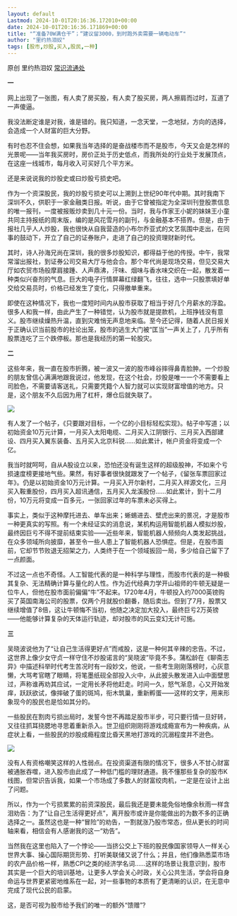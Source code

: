 ```yaml
---
layout: default
Lastmod: 2024-10-01T20:16:36.172010+00:00
date: 2024-10-01T20:16:36.171869+00:00
title: "“准备70W满仓干”；“建议留3000，到时跑外卖需要一辆电动车”"
author: "里约热泪奴"
tags: [股市,炒股,买入,股民,一种]
---
```


原创 里约热泪奴 [常识流通处](javascript:void(0);)

**一**

网上出现了一张图，有人卖了房买股，有人卖了股买房，两人擦肩而过时，互道了一声傻逼。

我没法断定谁是对我，谁是错的。我只知道，一念天堂，一念地狱，方向的选择，会造成一个人财富的巨大分野。

有时也忍不住会想，如果我当年选择的是奋战楼市而不是股市，今天又会是怎样的光景呢——当年我买房时，房价正处于历史低点，而我所处的行业处于发展顶点，在这座一线城市，每月收入可买好几个平方米。

还是来说说我的炒股史或曰炒股亏损史吧。

作为一个资深股民，我的炒股亏损史可以上溯到上世纪90年代中期。其时我南下深圳不久，供职于一家金融类日报。听说，由于它曾被指定为全深圳刊登股票信息的唯一报刊，一度被报贩炒卖到几十元一份。当时，我与作家王小妮的妹妹王小童共同主持报纸的周末版，编的是风花雪月的副刊，与金融基本不搭界。但是，由于报社几乎人人炒股，我也很快从自我营造的小布尔乔亚式的文艺氛围中走出，在同事的鼓动下，开立了自己的证券账户，走进了自己的投资理财新时代。

其时，诗人孙海兄尚在深圳，我的很多炒股知识，都得益于他的传授。中午，我常常溜出报社，到证券公司交易大厅与他会合。那个年代尚是现场交易，但见交易大厅如农贸市场般摩肩接踵、人声鼎沸，汗味、烟味与香水味交织在一起，散发着一种类似兴奋剂的气息。巨大的电子行情屏幕红绿翻飞，往往，选中一只股票填好单交给交易员时，价格已经发生了变化，只得撤单重来。

即使在这种情况下，我也一度短时间内从股市获取了相当于好几个月薪水的浮盈。很多人和我一样，由此产生了一种错觉，认为股市就是提款机，上班挣钱没有意义。股市继续燥热升温，直到灾难悄无声息地来临。至今还记得，随着人民日报关于正确认识当前股市的社论出笼，股市的逃生大门被“匡当”一声关上了，几乎所有股票连吃了三个跌停板。那也是我经历的第一轮股灾。

**二**

这些年来，我一直在股市折腾，被一波又一波的股市峰谷摔得鼻青脸肿。一个炒股的朋友曾信心满满地跟我说过，他发现，在这个社会，炒股是唯一一个不需要看上司脸色，不需要请客送礼，只需要凭籍个人智力就可以实现财富增值的地方。只是，这个朋友不久后因为用了杠杆，爆仓后就失联了。

![](https://images.weserv.nl/?url=https%3A//mmbiz.qpic.cn/sz_mmbiz_jpg/TKrTTj6vglzvdsRp1PRLEpIbzOkWMR1tOMibX7pA7nWj2kMYaDogwuvhj6zJiaLDY2zcaibriciajpZp3dceMmqricyw/640%3Fwx_fmt%3Djpeg%26from%3Dappmsg)

有人发了一个帖子，《只要跟对目标，一个亿的小目标轻松实现》。帖子中写道；以初始资金10万元计算，一月买入太阳电缆、二月买入江阴银行、三月买入西部建设、四月买入翼东装备、五月买入北京科锐……如此累计，帐户资金将变成一个亿。

我当时就呵呵，自从A股设立以来，恐怕还没有诞生这样的超级股神，不如来个亏损速度榜更接地气些。果然，有好事者很快就跟发了一个帖子，《留张车票回家过年》。仍是以初始资金10万元计算。一月买入开尔新村，二月买入祥源文化，三月买入鞍重股份，四月买入超讯通信，五月买入龙溪股份……如此累计，到十二月份，10万元将变成一百多元，一张回家过年的车票未必买得上。

事实上，类似于这种摩托进去、单车出来；蜥蜴进去、壁虎出来的景况，才是股市一种更真实的写照。有一个未经证实的消息说，某机构运用智能机器人模拟炒股，最终因巨亏不得不提前结束实验——近些年来，智能机器人频频向人类发起挑战，在众多领域所向披靡，甚至令一些人患上了智能机器人恐惧症。但是，在股市面前，它却节节败退无招架之力，人类终于在一个领域扳回一局，多少给自己留下了一点颜面。

不过这一点也不奇怪。人工智能代表的是一种科学与理性，而股市代表的是一种极其复杂、无法精确计算与量化的人性。作为近代经典力学开山祖师的牛顿无疑是一位牛人，但他在股市面前偏偏“牛”不起来。1720年4月，牛顿投入约7000英镑购买了英国南海公司的股票，仅两个月就股价翻番，随后卖出。但到了7月，股票又继续增值了8倍，这让牛顿悔不当初，他随之决定加大投入，最终巨亏2万英镑——他能够计算复杂的天体运行轨迹，却对股市的风云变幻无计可施。

**三**

吴晓波说他为了“让自己生活得更好点”而戒股，这是一种何其辛辣的忠告。不过，这世界上像少女守贞一样守住不炒股诺言的“吴晓波”毕竟不多。蒲松龄在《聊斋志异》中描述科举时代考生苦况时有一段妙文，他说，一些考生刚刚落榜时，心灰意懒，大骂考官瞎了眼睛，将笔墨纸砚全部投入火中，从此披头散发进入山中面壁思过，声称谁再劝其应试，一定用长矛将他赶走。时间一久，怒气渐息，心又开始发痒，跃跃欲试，像摔破了蛋的斑鸠，衔木筑巢，重新孵蛋——这样的文字，用来形象现今的股民也是恰如其分的。

一些股民在割肉亏损出局时，发誓今世不再踏足股市半步，可只要行情一旦好转，又往往抓耳挠腮地寻思着重新杀入。世卫组织刚刚将游戏成瘾宣布为一种疾病，从症状上看，一些股民的炒股成瘾程度比昏天黑地打游戏的沉溺程度并不逊色。

![](https://images.weserv.nl/?url=https%3A//mmbiz.qpic.cn/sz_mmbiz_jpg/TKrTTj6vglzvdsRp1PRLEpIbzOkWMR1tKy5iarcTWEXye4kibfkQxZ8s4zUqSefSIbaBz1affu4Kfib3HZphj4FWw/640%3Fwx_fmt%3Djpeg%26from%3Dappmsg)

没有人有资格嘲笑这样的人性弱点。在投资渠道有限的情况下，很多人不甘心财富被通胀吞噬，进入股市由此成了一种低门槛的理财通道。我不懂那些复杂的股市K线图，但常识告诉我，如果一个市场成了多数人的财富绞肉机，一定是在设计上出了问题。

所以，作为一个亏损累累的前资深股民，最后我还是要未能免俗地像余秋雨一样含泪劝告：为了“让自己生活得更好点”，离开股市或许是你能做出的为数不多的正确选择之一。虽然这也是一种“冒险”的劝告，一割就涨乃股市常态，但从更长的时间轴来看，相信会有人感谢我的这一“劝告”。

当然我在这里也陷入了一个悖论——当挤公交上下班的股民像国家领导人一样关心世界大事、操心国际期货形势、打听美联储又说了什么；并且，他们像熟悉菜市场的农产品价格一样，熟悉CPI之类的经济学名词……这样的场景让我意识到，股市其实是一个巨大的培训基地，让更多人学会关心时政，关心公共生活，学会将自身命运与世界更紧密地维系在一起，对一些事物的本质有了更清晰的认识，在无意中完成了现代公民的启蒙。

这，是否可视为股市给予我们的唯一的额外“馈赠”?


